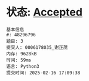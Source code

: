 # 状态: [Accepted](http://xzmdsa.openjudge.cn/2024hw1tmp/solution/48296796/)
```
基本信息
#: 48296796
题目: 3
提交人: 0006178035_谢正茂
内存: 9628kB
时间: 59ms
语言: Python3
提交时间: 2025-02-16 17:09:38
```
